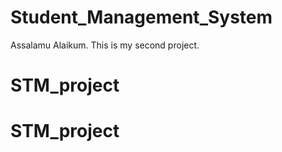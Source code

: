﻿# Student_Management_System
Assalamu Alaikum. This is my second project. 
# STM_project
# STM_project
